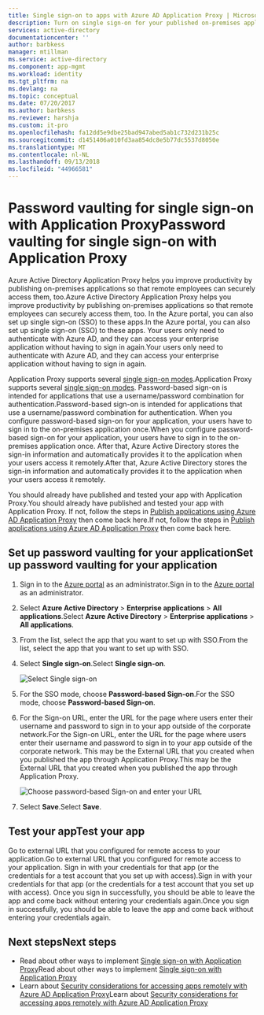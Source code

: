 ```yaml
---
title: Single sign-on to apps with Azure AD Application Proxy | Microsoft Docs
description: Turn on single sign-on for your published on-premises applications with Azure AD Application Proxy in the Azure portal.
services: active-directory
documentationcenter: ''
author: barbkess
manager: mtillman
ms.service: active-directory
ms.component: app-mgmt
ms.workload: identity
ms.tgt_pltfrm: na
ms.devlang: na
ms.topic: conceptual
ms.date: 07/20/2017
ms.author: barbkess
ms.reviewer: harshja
ms.custom: it-pro
ms.openlocfilehash: fa12dd5e9dbe25bad947abed5ab1c732d231b25c
ms.sourcegitcommit: d1451406a010fd3aa854dc8e5b77dc5537d8050e
ms.translationtype: MT
ms.contentlocale: nl-NL
ms.lasthandoff: 09/13/2018
ms.locfileid: "44966581"
---
```

# <a name="password-vaulting-for-single-sign-on-with-application-proxy"></a><span data-ttu-id="362f1-103">Password vaulting for single sign-on with Application Proxy</span><span class="sxs-lookup"><span data-stu-id="362f1-103">Password vaulting for single sign-on with Application Proxy</span></span>

<span data-ttu-id="362f1-104">Azure Active Directory Application Proxy helps you improve productivity by publishing on-premises applications so that remote employees can securely access them, too.</span><span class="sxs-lookup"><span data-stu-id="362f1-104">Azure Active Directory Application Proxy helps you improve productivity by publishing on-premises applications so that remote employees can securely access them, too.</span></span> <span data-ttu-id="362f1-105">In the Azure portal, you can also set up single sign-on (SSO) to these apps.</span><span class="sxs-lookup"><span data-stu-id="362f1-105">In the Azure portal, you can also set up single sign-on (SSO) to these apps.</span></span> <span data-ttu-id="362f1-106">Your users only need to authenticate with Azure AD, and they can access your enterprise application without having to sign in again.</span><span class="sxs-lookup"><span data-stu-id="362f1-106">Your users only need to authenticate with Azure AD, and they can access your enterprise application without having to sign in again.</span></span>

<span data-ttu-id="362f1-107">Application Proxy supports several [single sign-on modes](application-proxy-single-sign-on.md).</span><span class="sxs-lookup"><span data-stu-id="362f1-107">Application Proxy supports several [single sign-on modes](application-proxy-single-sign-on.md).</span></span> <span data-ttu-id="362f1-108">Password-based sign-on is intended for applications that use a username/password combination for authentication.</span><span class="sxs-lookup"><span data-stu-id="362f1-108">Password-based sign-on is intended for applications that use a username/password combination for authentication.</span></span> <span data-ttu-id="362f1-109">When you configure password-based sign-on for your application, your users have to sign in to the on-premises application once.</span><span class="sxs-lookup"><span data-stu-id="362f1-109">When you configure password-based sign-on for your application, your users have to sign in to the on-premises application once.</span></span> <span data-ttu-id="362f1-110">After that, Azure Active Directory stores the sign-in information and automatically provides it to the application when your users access it remotely.</span><span class="sxs-lookup"><span data-stu-id="362f1-110">After that, Azure Active Directory stores the sign-in information and automatically provides it to the application when your users access it remotely.</span></span> 

<span data-ttu-id="362f1-111">You should already have published and tested your app with Application Proxy.</span><span class="sxs-lookup"><span data-stu-id="362f1-111">You should already have published and tested your app with Application Proxy.</span></span> <span data-ttu-id="362f1-112">If not, follow the steps in [Publish applications using Azure AD Application Proxy](application-proxy-publish-azure-portal.md) then come back here.</span><span class="sxs-lookup"><span data-stu-id="362f1-112">If not, follow the steps in [Publish applications using Azure AD Application Proxy](application-proxy-publish-azure-portal.md) then come back here.</span></span> 

## <a name="set-up-password-vaulting-for-your-application"></a><span data-ttu-id="362f1-113">Set up password vaulting for your application</span><span class="sxs-lookup"><span data-stu-id="362f1-113">Set up password vaulting for your application</span></span>

1. <span data-ttu-id="362f1-114">Sign in to the [Azure portal](https://portal.azure.com) as an administrator.</span><span class="sxs-lookup"><span data-stu-id="362f1-114">Sign in to the [Azure portal](https://portal.azure.com) as an administrator.</span></span>
2. <span data-ttu-id="362f1-115">Select **Azure Active Directory** > **Enterprise applications** > **All applications**.</span><span class="sxs-lookup"><span data-stu-id="362f1-115">Select **Azure Active Directory** > **Enterprise applications** > **All applications**.</span></span>
3. <span data-ttu-id="362f1-116">From the list, select the app that you want to set up with SSO.</span><span class="sxs-lookup"><span data-stu-id="362f1-116">From the list, select the app that you want to set up with SSO.</span></span>  
4. <span data-ttu-id="362f1-117">Select **Single sign-on**.</span><span class="sxs-lookup"><span data-stu-id="362f1-117">Select **Single sign-on**.</span></span>

   ![Select Single sign-on](./media/application-proxy-configure-single-sign-on-password-vaulting/select-sso.png)

5. <span data-ttu-id="362f1-119">For the SSO mode, choose **Password-based Sign-on**.</span><span class="sxs-lookup"><span data-stu-id="362f1-119">For the SSO mode, choose **Password-based Sign-on**.</span></span>
6. <span data-ttu-id="362f1-120">For the Sign-on URL, enter the URL for the page where users enter their username and password to sign in to your app outside of the corporate network.</span><span class="sxs-lookup"><span data-stu-id="362f1-120">For the Sign-on URL, enter the URL for the page where users enter their username and password to sign in to your app outside of the corporate network.</span></span> <span data-ttu-id="362f1-121">This may be the External URL that you created when you published the app through Application Proxy.</span><span class="sxs-lookup"><span data-stu-id="362f1-121">This may be the External URL that you created when you published the app through Application Proxy.</span></span> 

   ![Choose password-based Sign-on and enter your URL](./media/application-proxy-configure-single-sign-on-password-vaulting/password-sso.png)

7. <span data-ttu-id="362f1-123">Select **Save**.</span><span class="sxs-lookup"><span data-stu-id="362f1-123">Select **Save**.</span></span>

<!-- Need to repro?
7. The page should tell you that a sign-in form was successfully detected at the provided URL. If it doesn't, select **Configure [your app name] Password Single Sign-on Settings** and choose **Manually detect sign-in fields**. Follow the instructions to point out where the sign-in credentials go. 
-->

## <a name="test-your-app"></a><span data-ttu-id="362f1-124">Test your app</span><span class="sxs-lookup"><span data-stu-id="362f1-124">Test your app</span></span>

<span data-ttu-id="362f1-125">Go to external URL that you configured for remote access to your application.</span><span class="sxs-lookup"><span data-stu-id="362f1-125">Go to external URL that you configured for remote access to your application.</span></span> <span data-ttu-id="362f1-126">Sign in with your credentials for that app (or the credentials for a test account that you set up with access).</span><span class="sxs-lookup"><span data-stu-id="362f1-126">Sign in with your credentials for that app (or the credentials for a test account that you set up with access).</span></span> <span data-ttu-id="362f1-127">Once you sign in successfully, you should be able to leave the app and come back without entering your credentials again.</span><span class="sxs-lookup"><span data-stu-id="362f1-127">Once you sign in successfully, you should be able to leave the app and come back without entering your credentials again.</span></span> 

## <a name="next-steps"></a><span data-ttu-id="362f1-128">Next steps</span><span class="sxs-lookup"><span data-stu-id="362f1-128">Next steps</span></span>

- <span data-ttu-id="362f1-129">Read about other ways to implement [Single sign-on with Application Proxy](application-proxy-single-sign-on.md)</span><span class="sxs-lookup"><span data-stu-id="362f1-129">Read about other ways to implement [Single sign-on with Application Proxy](application-proxy-single-sign-on.md)</span></span>
- <span data-ttu-id="362f1-130">Learn about [Security considerations for accessing apps remotely with Azure AD Application Proxy](application-proxy-security.md)</span><span class="sxs-lookup"><span data-stu-id="362f1-130">Learn about [Security considerations for accessing apps remotely with Azure AD Application Proxy](application-proxy-security.md)</span></span>